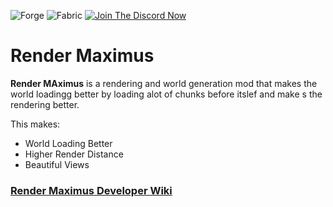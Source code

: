 ![Forge](http://creations-inventostarz.pages.dev/data/img/available-forge.png) ![Fabric](http://creations-inventostarz.pages.dev/data/img/available-fabric.png) [![Join The Discord Now](https://creations-inventostarz.pages.dev/data/img/chat-discord.png)](https://discord.gg/Y4tn3mSz)

# Render Maximus
**Render MAximus** is a rendering and world generation mod that makes the world loadingg better by loading alot of chunks before itslef and make s the rendering better.

This makes:
* World Loading Better
* Higher Render Distance
* Beautiful Views

### [Render Maximus Developer Wiki](https://github.com/Abhinav2011VS/RenderMaximusMod/wiki)